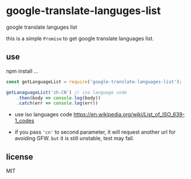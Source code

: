 # google-translate-languges-list

google translate languges list

this is a simple `Promise` to get google translate languages list.

## use

npm install ...

```javascript
const getLanguageList = require('google-translate-languages-list');

getLanaguageList('zh-CN') // iso language code
    .then(body => console.log(body))
    .catch(err => console.log(err))
```
- use iso languages code https://en.wikipedia.org/wiki/List_of_ISO_639-1_codes

- if you pass `'cn'` to second parameter, it will request another url for avoiding GFW. `but` it is still unstable, test may fail.

## license

MIT
